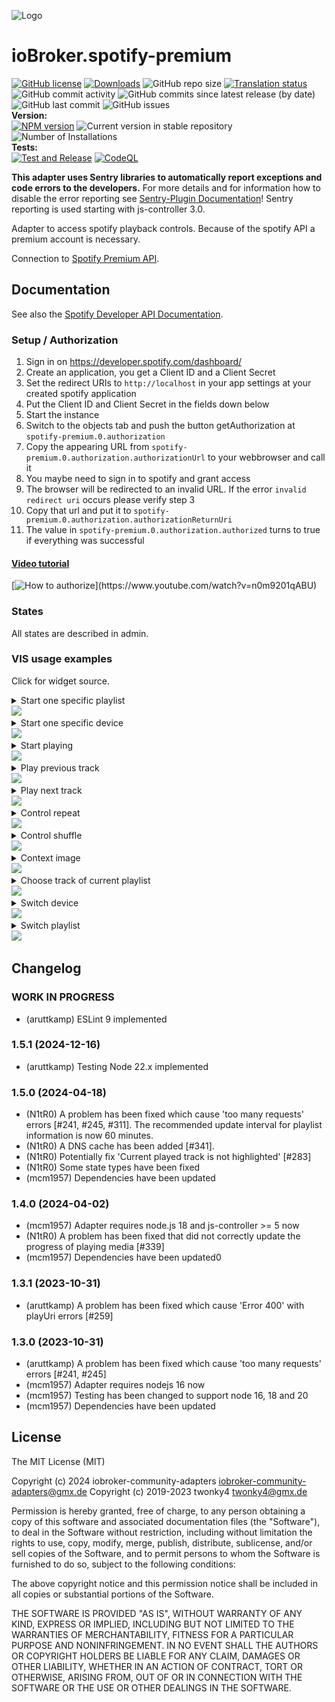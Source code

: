 ![Logo](admin/spotify-premium.png)

# ioBroker.spotify-premium

[![GitHub license](https://img.shields.io/github/license/iobroker-community-adapters/ioBroker.spotify-premium)](https://github.com/iobroker-community-adapters/ioBroker.spotify-premium/blob/master/LICENSE)
[![Downloads](https://img.shields.io/npm/dm/iobroker.spotify-premium.svg)](https://www.npmjs.com/package/iobroker.spotify-premium)
![GitHub repo size](https://img.shields.io/github/repo-size/iobroker-community-adapters/ioBroker.spotify-premium)
[![Translation status](https://weblate.iobroker.net/widgets/adapters/-/spotify-premium/svg-badge.svg)](https://weblate.iobroker.net/engage/adapters/?utm_source=widget)</br>
![GitHub commit activity](https://img.shields.io/github/commit-activity/m/iobroker-community-adapters/ioBroker.spotify-premium)
![GitHub commits since latest release (by date)](https://img.shields.io/github/commits-since/iobroker-community-adapters/ioBroker.spotify-premium/latest)
![GitHub last commit](https://img.shields.io/github/last-commit/iobroker-community-adapters/ioBroker.spotify-premium)
![GitHub issues](https://img.shields.io/github/issues/iobroker-community-adapters/ioBroker.spotify-premium)
</br>
**Version:** </br>
[![NPM version](http://img.shields.io/npm/v/iobroker.spotify-premium.svg)](https://www.npmjs.com/package/iobroker.spotify-premium)
![Current version in stable repository](https://iobroker.live/badges/spotify-premium-stable.svg)
![Number of Installations](https://iobroker.live/badges/spotify-premium-installed.svg)
</br>
**Tests:** </br>
[![Test and Release](https://github.com/iobroker-community-adapters/ioBroker.spotify-premium/actions/workflows/test-and-release.yml/badge.svg)](https://github.com/iobroker-community-adapters/ioBroker.spotify-premium/actions/workflows/test-and-release.yml)
[![CodeQL](https://github.com/iobroker-community-adapters/ioBroker.spotify-premium/actions/workflows/codeql.yml/badge.svg)](https://github.com/iobroker-community-adapters/ioBroker.spotify-premium/actions/workflows/codeql.yml)

**This adapter uses Sentry libraries to automatically report exceptions and code errors to the developers.** For more details and for information how to disable the error reporting see [Sentry-Plugin Documentation](https://github.com/ioBroker/plugin-sentry#plugin-sentry)! Sentry reporting is used starting with js-controller 3.0.

Adapter to access spotify playback controls. Because of the spotify API a premium account is necessary.

Connection to [Spotify Premium API](https://www.spotify.com/).

## Documentation
See also the [Spotify Developer API Documentation](https://developer.spotify.com/).

### Setup / Authorization
1. Sign in on https://developer.spotify.com/dashboard/
2. Create an application, you get a Client ID and a Client Secret
3. Set the redirect URIs to `http://localhost` in your app settings at your created spotify application
4. Put the Client ID and Client Secret in the fields down below
5. Start the instance
6. Switch to the objects tab and push the button getAuthorization at `spotify-premium.0.authorization`
7. Copy the appearing URL from `spotify-premium.0.authorization.authorizationUrl` to your webbrowser and call it
8. You maybe need to sign in to spotify and grant access
9. The browser will be redirected to an invalid URL. If the error `invalid redirect uri` occurs please verify step 3
10. Copy that url and put it to `spotify-premium.0.authorization.authorizationReturnUri`
11. The value in `spotify-premium.0.authorization.authorized` turns to true if everything was successful

#### [Video tutorial](https://www.youtube.com/watch?v=n0m9201qABU)
[![How to authorize](https://img.youtube.com/vi/n0m9201qABU/0.jpg "https://www.youtube.com/watch?v=n0m9201qABU")](https://www.youtube.com/watch?v=n0m9201qABU)

### States
All states are described in admin.

### VIS usage examples
Click for widget source.
<details>
  <summary>Start one specific playlist<br/><img src="docs/en/img/choose_playlist.png"></summary>
<pre><code>[{"tpl":"tplJquiButtonState","data":{"oid":"spotify-premium.0.playlists.YourPlaylistName.playThisList","g_fixed":false,"g_visibility":false,"g_css_font_text":false,"g_css_background":false,"g_css_shadow_padding":false,"g_css_border":false,"g_gestures":false,"g_signals":false,"g_last_change":false,"visibility-cond":"==","visibility-val":1,"visibility-groups-action":"hide","buttontext":"Choose Playlist","signals-cond-0":"==","signals-val-0":true,"signals-icon-0":"/vis/signals/lowbattery.png","signals-icon-size-0":0,"signals-blink-0":false,"signals-horz-0":0,"signals-vert-0":0,"signals-hide-edit-0":false,"signals-cond-1":"==","signals-val-1":true,"signals-icon-1":"/vis/signals/lowbattery.png","signals-icon-size-1":0,"signals-blink-1":false,"signals-horz-1":0,"signals-vert-1":0,"signals-hide-edit-1":false,"signals-cond-2":"==","signals-val-2":true,"signals-icon-2":"/vis/signals/lowbattery.png","signals-icon-size-2":0,"signals-blink-2":false,"signals-horz-2":0,"signals-vert-2":0,"signals-hide-edit-2":false,"lc-type":"last-change","lc-is-interval":true,"lc-is-moment":false,"lc-format":"","lc-position-vert":"top","lc-position-horz":"right","lc-offset-vert":0,"lc-offset-horz":0,"lc-font-size":"12px","lc-font-family":"","lc-font-style":"","lc-bkg-color":"","lc-color":"","lc-border-width":"0","lc-border-style":"","lc-border-color":"","lc-border-radius":10,"lc-zindex":0,"value":"true","no_style":false},"style":{"left":"549px","top":"364px"},"widgetSet":"jqui"}]</code></pre>
</details>
<details>
  <summary>Start one specific device<br/><img src="docs/en/img/choose_device.png"></summary>
<pre><code>[{"tpl":"tplJquiButtonState","data":{"oid":"spotify-premium.0.devices.YourDeviceName.useForPlayback","g_fixed":false,"g_visibility":false,"g_css_font_text":false,"g_css_background":false,"g_css_shadow_padding":false,"g_css_border":false,"g_gestures":false,"g_signals":false,"g_last_change":false,"visibility-cond":"==","visibility-val":1,"visibility-groups-action":"hide","buttontext":"Choose Device","signals-cond-0":"==","signals-val-0":true,"signals-icon-0":"/vis/signals/lowbattery.png","signals-icon-size-0":0,"signals-blink-0":false,"signals-horz-0":0,"signals-vert-0":0,"signals-hide-edit-0":false,"signals-cond-1":"==","signals-val-1":true,"signals-icon-1":"/vis/signals/lowbattery.png","signals-icon-size-1":0,"signals-blink-1":false,"signals-horz-1":0,"signals-vert-1":0,"signals-hide-edit-1":false,"signals-cond-2":"==","signals-val-2":true,"signals-icon-2":"/vis/signals/lowbattery.png","signals-icon-size-2":0,"signals-blink-2":false,"signals-horz-2":0,"signals-vert-2":0,"signals-hide-edit-2":false,"lc-type":"last-change","lc-is-interval":true,"lc-is-moment":false,"lc-format":"","lc-position-vert":"top","lc-position-horz":"right","lc-offset-vert":0,"lc-offset-horz":0,"lc-font-size":"12px","lc-font-family":"","lc-font-style":"","lc-bkg-color":"","lc-color":"","lc-border-width":"0","lc-border-style":"","lc-border-color":"","lc-border-radius":10,"lc-zindex":0,"value":"true","no_style":false},"style":{"left":"549px","top":"364px"},"widgetSet":"jqui"}]</code></pre>
</details>
<details>
  <summary>Start playing<br/><img src="docs/en/img/play_pause.gif"></summary>
<pre><code>[{"tpl":"tplSpotifyPlayButton","data":{"g_fixed":false,"g_visibility":false,"g_css_font_text":false,"g_css_background":false,"g_css_shadow_padding":false,"g_css_border":false,"g_gestures":false,"g_signals":false,"g_last_change":false,"visibility-cond":"==","visibility-val":1,"visibility-groups-action":"hide","oidplay":"spotify-premium.0.player.play","oidpause":"spotify-premium.0.player.pause","oidstate":"spotify-premium.0.player.isPlaying","colorplay":"green","colorpause":"green","signals-cond-0":"==","signals-val-0":true,"signals-icon-0":"/vis/signals/lowbattery.png","signals-icon-size-0":0,"signals-blink-0":false,"signals-horz-0":0,"signals-vert-0":0,"signals-hide-edit-0":false,"signals-cond-1":"==","signals-val-1":true,"signals-icon-1":"/vis/signals/lowbattery.png","signals-icon-size-1":0,"signals-blink-1":false,"signals-horz-1":0,"signals-vert-1":0,"signals-hide-edit-1":false,"signals-cond-2":"==","signals-val-2":true,"signals-icon-2":"/vis/signals/lowbattery.png","signals-icon-size-2":0,"signals-blink-2":false,"signals-horz-2":0,"signals-vert-2":0,"signals-hide-edit-2":false,"lc-type":"last-change","lc-is-interval":true,"lc-is-moment":false,"lc-format":"","lc-position-vert":"top","lc-position-horz":"right","lc-offset-vert":0,"lc-offset-horz":0,"lc-font-size":"12px","lc-font-family":"","lc-font-style":"","lc-bkg-color":"","lc-color":"","lc-border-width":"0","lc-border-style":"","lc-border-color":"","lc-border-radius":10,"lc-zindex":0},"style":{"left":"487px","top":"604px"},"widgetSet":"spotify-premium"}]</code></pre>
</details>
<details>
  <summary>Play previous track<br/><img src="docs/en/img/previous.png"></summary>
<pre><code>[{"tpl":"tplSpotifyPreviousButton","data":{"g_fixed":false,"g_visibility":false,"g_css_font_text":false,"g_css_background":false,"g_css_shadow_padding":false,"g_css_border":false,"g_gestures":false,"g_signals":false,"g_last_change":false,"visibility-cond":"==","visibility-val":1,"visibility-groups-action":"hide","oid":"spotify-premium.0.player.skipMinus","colorbox":"green","signals-cond-0":"==","signals-val-0":true,"signals-icon-0":"/vis/signals/lowbattery.png","signals-icon-size-0":0,"signals-blink-0":false,"signals-horz-0":0,"signals-vert-0":0,"signals-hide-edit-0":false,"signals-cond-1":"==","signals-val-1":true,"signals-icon-1":"/vis/signals/lowbattery.png","signals-icon-size-1":0,"signals-blink-1":false,"signals-horz-1":0,"signals-vert-1":0,"signals-hide-edit-1":false,"signals-cond-2":"==","signals-val-2":true,"signals-icon-2":"/vis/signals/lowbattery.png","signals-icon-size-2":0,"signals-blink-2":false,"signals-horz-2":0,"signals-vert-2":0,"signals-hide-edit-2":false,"lc-type":"last-change","lc-is-interval":true,"lc-is-moment":false,"lc-format":"","lc-position-vert":"top","lc-position-horz":"right","lc-offset-vert":0,"lc-offset-horz":0,"lc-font-size":"12px","lc-font-family":"","lc-font-style":"","lc-bkg-color":"","lc-color":"","lc-border-width":"0","lc-border-style":"","lc-border-color":"","lc-border-radius":10,"lc-zindex":0},"style":{"left":"386px","top":"604px"},"widgetSet":"spotify-premium"}]</code></pre>
</details>
<details>
  <summary>Play next track<br/><img src="docs/en/img/next.png"></summary>
<pre><code>[{"tpl":"tplSpotifyNextButton","data":{"g_fixed":false,"g_visibility":false,"g_css_font_text":false,"g_css_background":false,"g_css_shadow_padding":false,"g_css_border":false,"g_gestures":false,"g_signals":false,"g_last_change":false,"visibility-cond":"==","visibility-val":1,"visibility-groups-action":"hide","oid":"spotify-premium.0.player.skipPlus","colorbox":"green","signals-cond-0":"==","signals-val-0":true,"signals-icon-0":"/vis/signals/lowbattery.png","signals-icon-size-0":0,"signals-blink-0":false,"signals-horz-0":0,"signals-vert-0":0,"signals-hide-edit-0":false,"signals-cond-1":"==","signals-val-1":true,"signals-icon-1":"/vis/signals/lowbattery.png","signals-icon-size-1":0,"signals-blink-1":false,"signals-horz-1":0,"signals-vert-1":0,"signals-hide-edit-1":false,"signals-cond-2":"==","signals-val-2":true,"signals-icon-2":"/vis/signals/lowbattery.png","signals-icon-size-2":0,"signals-blink-2":false,"signals-horz-2":0,"signals-vert-2":0,"signals-hide-edit-2":false,"lc-type":"last-change","lc-is-interval":true,"lc-is-moment":false,"lc-format":"","lc-position-vert":"top","lc-position-horz":"right","lc-offset-vert":0,"lc-offset-horz":0,"lc-font-size":"12px","lc-font-family":"","lc-font-style":"","lc-bkg-color":"","lc-color":"","lc-border-width":"0","lc-border-style":"","lc-border-color":"","lc-border-radius":10,"lc-zindex":0},"style":{"left":"588px","top":"604px"},"widgetSet":"spotify-premium"}]</code></pre>
</details>
<details>
  <summary>Control repeat<br/><img src="docs/en/img/repeat.gif"></summary>
<pre><code>[{"tpl":"tplSpotifyRepeatButton","data":{"g_fixed":false,"g_visibility":false,"g_css_font_text":false,"g_css_background":false,"g_css_shadow_padding":false,"g_css_border":false,"g_gestures":false,"g_signals":false,"g_last_change":false,"visibility-cond":"==","visibility-val":1,"visibility-groups-action":"hide","oidall":"spotify-premium.0.player.repeatContext","oidoff":"spotify-premium.0.player.repeatOff","oidone":"spotify-premium.0.player.repeatTrack","oidstate":"spotify-premium.0.player.repeat","coloroff":"white","colorall":"green","colorone":"green","signals-cond-0":"==","signals-val-0":true,"signals-icon-0":"/vis/signals/lowbattery.png","signals-icon-size-0":0,"signals-blink-0":false,"signals-horz-0":0,"signals-vert-0":0,"signals-hide-edit-0":false,"signals-cond-1":"==","signals-val-1":true,"signals-icon-1":"/vis/signals/lowbattery.png","signals-icon-size-1":0,"signals-blink-1":false,"signals-horz-1":0,"signals-vert-1":0,"signals-hide-edit-1":false,"signals-cond-2":"==","signals-val-2":true,"signals-icon-2":"/vis/signals/lowbattery.png","signals-icon-size-2":0,"signals-blink-2":false,"signals-horz-2":0,"signals-vert-2":0,"signals-hide-edit-2":false,"lc-type":"last-change","lc-is-interval":true,"lc-is-moment":false,"lc-format":"","lc-position-vert":"top","lc-position-horz":"right","lc-offset-vert":0,"lc-offset-horz":0,"lc-font-size":"12px","lc-font-family":"","lc-font-style":"","lc-bkg-color":"","lc-color":"","lc-border-width":"0","lc-border-style":"","lc-border-color":"","lc-border-radius":10,"lc-zindex":0},"style":{"left":"689px","top":"614px","width":"48px","height":"56px"},"widgetSet":"spotify-premium"}]</code></pre>
</details>
<details>
  <summary>Control shuffle<br/><img src="docs/en/img/shuffle.gif"></summary>
<pre><code>[{"tpl":"tplSpotifyShuffleButton","data":{"g_fixed":false,"g_visibility":false,"g_css_font_text":false,"g_css_background":false,"g_css_shadow_padding":false,"g_css_border":false,"g_gestures":false,"g_signals":false,"g_last_change":false,"visibility-cond":"==","visibility-val":1,"visibility-groups-action":"hide","oidon":"spotify-premium.0.player.shuffleOn","oidoff":"spotify-premium.0.player.shuffleOff","oidstate":"spotify-premium.0.player.shuffle","coloroff":"white","coloron":"green","signals-cond-0":"==","signals-val-0":true,"signals-icon-0":"/vis/signals/lowbattery.png","signals-icon-size-0":0,"signals-blink-0":false,"signals-horz-0":0,"signals-vert-0":0,"signals-hide-edit-0":false,"signals-cond-1":"==","signals-val-1":true,"signals-icon-1":"/vis/signals/lowbattery.png","signals-icon-size-1":0,"signals-blink-1":false,"signals-horz-1":0,"signals-vert-1":0,"signals-hide-edit-1":false,"signals-cond-2":"==","signals-val-2":true,"signals-icon-2":"/vis/signals/lowbattery.png","signals-icon-size-2":0,"signals-blink-2":false,"signals-horz-2":0,"signals-vert-2":0,"signals-hide-edit-2":false,"lc-type":"last-change","lc-is-interval":true,"lc-is-moment":false,"lc-format":"","lc-position-vert":"top","lc-position-horz":"right","lc-offset-vert":0,"lc-offset-horz":0,"lc-font-size":"12px","lc-font-family":"","lc-font-style":"","lc-bkg-color":"","lc-color":"","lc-border-width":"0","lc-border-style":"","lc-border-color":"","lc-border-radius":10,"lc-zindex":0},"style":{"left":"319px","top":"622px","width":"38px","height":"40px"},"widgetSet":"spotify-premium"}]</code></pre>
</details>
<details>
  <summary>Context image<br/><img src="docs/en/img/context_image.png"></summary>
<pre><code>[{"tpl":"tplValueStringImg","data":{"oid":"spotify-premium.0.player.contextImageUrl","g_fixed":false,"g_visibility":false,"g_css_font_text":false,"g_css_background":false,"g_css_shadow_padding":false,"g_css_border":false,"g_gestures":false,"g_signals":false,"g_last_change":false,"visibility-cond":"==","visibility-val":1,"visibility-groups-action":"hide","refreshInterval":"0","signals-cond-0":"==","signals-val-0":true,"signals-icon-0":"/vis/signals/lowbattery.png","signals-icon-size-0":0,"signals-blink-0":false,"signals-horz-0":0,"signals-vert-0":0,"signals-hide-edit-0":false,"signals-cond-1":"==","signals-val-1":true,"signals-icon-1":"/vis/signals/lowbattery.png","signals-icon-size-1":0,"signals-blink-1":false,"signals-horz-1":0,"signals-vert-1":0,"signals-hide-edit-1":false,"signals-cond-2":"==","signals-val-2":true,"signals-icon-2":"/vis/signals/lowbattery.png","signals-icon-size-2":0,"signals-blink-2":false,"signals-horz-2":0,"signals-vert-2":0,"signals-hide-edit-2":false,"lc-type":"last-change","lc-is-interval":true,"lc-is-moment":false,"lc-format":"","lc-position-vert":"top","lc-position-horz":"right","lc-offset-vert":0,"lc-offset-horz":0,"lc-font-size":"12px","lc-font-family":"","lc-font-style":"","lc-bkg-color":"","lc-color":"","lc-border-width":"0","lc-border-style":"","lc-border-color":"","lc-border-radius":10,"lc-zindex":0},"style":{"left":"338px","top":"131px","width":"122px","height":"122px"},"widgetSet":"basic"}]</code></pre>
</details>
<details>
  <summary>Choose track of current playlist<br/><img src="docs/en/img/choose_track.gif"></summary>
<pre><code>[{"tpl":"tplJquiSelectList","data":{"oid":"spotify-premium.0.player.playlist.trackList","g_fixed":false,"g_visibility":false,"g_css_font_text":false,"g_css_background":false,"g_css_shadow_padding":false,"g_css_border":false,"g_gestures":false,"g_signals":false,"g_last_change":false,"visibility-cond":"==","visibility-val":1,"visibility-groups-action":"hide","values":"{spotify-premium.0.player.playlist.trackListNumber}","texts":"{spotify-premium.0.player.playlist.trackListString}","height":"100","signals-cond-0":"==","signals-val-0":true,"signals-icon-0":"/vis/signals/lowbattery.png","signals-icon-size-0":0,"signals-blink-0":false,"signals-horz-0":0,"signals-vert-0":0,"signals-hide-edit-0":false,"signals-cond-1":"==","signals-val-1":true,"signals-icon-1":"/vis/signals/lowbattery.png","signals-icon-size-1":0,"signals-blink-1":false,"signals-horz-1":0,"signals-vert-1":0,"signals-hide-edit-1":false,"signals-cond-2":"==","signals-val-2":true,"signals-icon-2":"/vis/signals/lowbattery.png","signals-icon-size-2":0,"signals-blink-2":false,"signals-horz-2":0,"signals-vert-2":0,"signals-hide-edit-2":false,"lc-type":"last-change","lc-is-interval":true,"lc-is-moment":false,"lc-format":"","lc-position-vert":"top","lc-position-horz":"right","lc-offset-vert":0,"lc-offset-horz":0,"lc-font-size":"12px","lc-font-family":"","lc-font-style":"","lc-bkg-color":"","lc-color":"","lc-border-width":"0","lc-border-style":"","lc-border-color":"","lc-border-radius":10,"lc-zindex":0},"style":{"left":"505px","top":"369px"},"widgetSet":"jqui"}]</code></pre>
</details>
<details>
  <summary>Switch device<br/><img src="docs/en/img/choose_device.gif"></summary>
<pre><code>[{"tpl":"tplJquiSelectList","data":{"oid":"spotify-premium.0.devices.deviceList","g_fixed":false,"g_visibility":false,"g_css_font_text":false,"g_css_background":false,"g_css_shadow_padding":false,"g_css_border":false,"g_gestures":false,"g_signals":false,"g_last_change":false,"visibility-cond":"==","visibility-val":1,"visibility-groups-action":"hide","values":"{spotify-premium.0.devices.availableDeviceListIds}","texts":"{spotify-premium.0.devices.availableDeviceListString}","height":"100","signals-cond-0":"==","signals-val-0":true,"signals-icon-0":"/vis/signals/lowbattery.png","signals-icon-size-0":0,"signals-blink-0":false,"signals-horz-0":0,"signals-vert-0":0,"signals-hide-edit-0":false,"signals-cond-1":"==","signals-val-1":true,"signals-icon-1":"/vis/signals/lowbattery.png","signals-icon-size-1":0,"signals-blink-1":false,"signals-horz-1":0,"signals-vert-1":0,"signals-hide-edit-1":false,"signals-cond-2":"==","signals-val-2":true,"signals-icon-2":"/vis/signals/lowbattery.png","signals-icon-size-2":0,"signals-blink-2":false,"signals-horz-2":0,"signals-vert-2":0,"signals-hide-edit-2":false,"lc-type":"last-change","lc-is-interval":true,"lc-is-moment":false,"lc-format":"","lc-position-vert":"top","lc-position-horz":"right","lc-offset-vert":0,"lc-offset-horz":0,"lc-font-size":"12px","lc-font-family":"","lc-font-style":"","lc-bkg-color":"","lc-color":"","lc-border-width":"0","lc-border-style":"","lc-border-color":"","lc-border-radius":10,"lc-zindex":0},"style":{"left":"578px","top":"378px"},"widgetSet":"jqui"}]</code></pre>
</details>
<details>
  <summary>Switch playlist<br/><img src="docs/en/img/choose_playlist.gif"></summary>
<pre><code>[{"tpl":"tplJquiSelectList","data":{"oid":"spotify-premium.0.playlists.playlistList","g_fixed":false,"g_visibility":false,"g_css_font_text":false,"g_css_background":false,"g_css_shadow_padding":false,"g_css_border":false,"g_gestures":false,"g_signals":false,"g_last_change":false,"visibility-cond":"==","visibility-val":1,"visibility-groups-action":"hide","values":"{spotify-premium.0.playlists.playlistListIds}","texts":"{spotify-premium.0.playlists.playlistListString}","height":"100","signals-cond-0":"==","signals-val-0":true,"signals-icon-0":"/vis/signals/lowbattery.png","signals-icon-size-0":0,"signals-blink-0":false,"signals-horz-0":0,"signals-vert-0":0,"signals-hide-edit-0":false,"signals-cond-1":"==","signals-val-1":true,"signals-icon-1":"/vis/signals/lowbattery.png","signals-icon-size-1":0,"signals-blink-1":false,"signals-horz-1":0,"signals-vert-1":0,"signals-hide-edit-1":false,"signals-cond-2":"==","signals-val-2":true,"signals-icon-2":"/vis/signals/lowbattery.png","signals-icon-size-2":0,"signals-blink-2":false,"signals-horz-2":0,"signals-vert-2":0,"signals-hide-edit-2":false,"lc-type":"last-change","lc-is-interval":true,"lc-is-moment":false,"lc-format":"","lc-position-vert":"top","lc-position-horz":"right","lc-offset-vert":0,"lc-offset-horz":0,"lc-font-size":"12px","lc-font-family":"","lc-font-style":"","lc-bkg-color":"","lc-color":"","lc-border-width":"0","lc-border-style":"","lc-border-color":"","lc-border-radius":10,"lc-zindex":0},"style":{"left":"571px","top":"509px"},"widgetSet":"jqui"}]</code></pre>
</details>

## Changelog
<!--
    Placeholder for the next version (at the beginning of the line):
    ### **WORK IN PROGRESS**
-->
### **WORK IN PROGRESS**
- (aruttkamp) ESLint 9 implemented

### 1.5.1 (2024-12-16)
- (aruttkamp) Testing Node 22.x implemented

### 1.5.0 (2024-04-18)
- (N1tR0) A problem has been fixed which cause 'too many requests' errors [#241, #245, #311]. The recommended update interval for playlist information is now 60 minutes.
- (N1tR0) A DNS cache has been added [#341].
- (N1tR0) Potentially fix 'Current played track is not highlighted' [#283]
- (N1tR0) Some state types have been fixed
- (mcm1957) Dependencies have been updated

### 1.4.0 (2024-04-02)
* (mcm1957) Adapter requires node.js 18 and js-controller >= 5 now
* (N1tR0) A problem has been fixed that did not correctly update the progress of playing media [#339]
* (mcm1957) Dependencies have been updated0

### 1.3.1 (2023-10-31)
-   (aruttkamp) A problem has been fixed which cause 'Error 400' with playUri errors [#259]

### 1.3.0 (2023-10-31)
-   (aruttkamp) A problem has been fixed which cause 'too many requests' errors [#241, #245]
-   (mcm1957) Adapter requires nodejs 16 now
-   (mcm1957) Testing has been changed to support node 16, 18 and 20
-   (mcm1957) Dependencies have been updated

## License
The MIT License (MIT)

Copyright (c) 2024 iobroker-community-adapters <iobroker-community-adapters@gmx.de>
Copyright (c) 2019-2023 twonky4 <twonky4@gmx.de>

Permission is hereby granted, free of charge, to any person obtaining a copy
of this software and associated documentation files (the "Software"), to deal
in the Software without restriction, including without limitation the rights
to use, copy, modify, merge, publish, distribute, sublicense, and/or sell
copies of the Software, and to permit persons to whom the Software is
furnished to do so, subject to the following conditions:

The above copyright notice and this permission notice shall be included in
all copies or substantial portions of the Software.

THE SOFTWARE IS PROVIDED "AS IS", WITHOUT WARRANTY OF ANY KIND, EXPRESS OR
IMPLIED, INCLUDING BUT NOT LIMITED TO THE WARRANTIES OF MERCHANTABILITY,
FITNESS FOR A PARTICULAR PURPOSE AND NONINFRINGEMENT. IN NO EVENT SHALL THE
AUTHORS OR COPYRIGHT HOLDERS BE LIABLE FOR ANY CLAIM, DAMAGES OR OTHER
LIABILITY, WHETHER IN AN ACTION OF CONTRACT, TORT OR OTHERWISE, ARISING FROM,
OUT OF OR IN CONNECTION WITH THE SOFTWARE OR THE USE OR OTHER DEALINGS IN
THE SOFTWARE.

